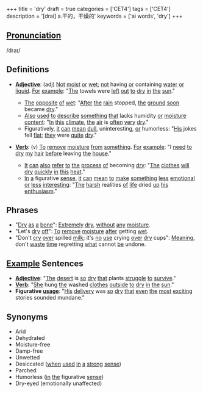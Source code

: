 +++
title = 'dry'
draft = true
categories = ['CET4']
tags = ['CET4']
description = '[drai] a.干的，干燥的'
keywords = ['ai words', 'dry']
+++

## [Pronunciation](/post/pronunciation/)
/draɪ/

## Definitions
- **[Adjective](/post/adjective/)**: (adj) [Not](/post/not/) [moist](/post/moist/) [or](/post/or/) [wet](/post/wet/); [not](/post/not/) having [or](/post/or/) containing [water](/post/water/) [or](/post/or/) [liquid](/post/liquid/). [For](/post/for/) [example](/post/example/): "[The](/post/the/) towels were [left](/post/left/) [out](/post/out/) [to](/post/to/) [dry](/post/dry/) [in](/post/in/) [the](/post/the/) [sun](/post/sun/)."
  - [The](/post/the/) [opposite](/post/opposite/) [of](/post/of/) [wet](/post/wet/): "[After](/post/after/) [the](/post/the/) [rain](/post/rain/) stopped, [the](/post/the/) [ground](/post/ground/) [soon](/post/soon/) became [dry](/post/dry/)."
  - [Also](/post/also/) [used](/post/used/) [to](/post/to/) [describe](/post/describe/) [something](/post/something/) [that](/post/that/) lacks humidity [or](/post/or/) [moisture](/post/moisture/) [content](/post/content/): "[In](/post/in/) [this](/post/this/) [climate](/post/climate/), [the](/post/the/) [air](/post/air/) is [often](/post/often/) [very](/post/very/) [dry](/post/dry/)."
  - Figuratively, [it](/post/it/) [can](/post/can/) [mean](/post/mean/) [dull](/post/dull/), uninteresting, [or](/post/or/) humorless: "[His](/post/his/) jokes fell [flat](/post/flat/); [they](/post/they/) were [quite](/post/quite/) [dry](/post/dry/)."
  
- **[Verb](/post/verb/)**: (v) [To](/post/to/) [remove](/post/remove/) [moisture](/post/moisture/) [from](/post/from/) [something](/post/something/). [For](/post/for/) [example](/post/example/): "I [need](/post/need/) [to](/post/to/) [dry](/post/dry/) [my](/post/my/) [hair](/post/hair/) [before](/post/before/) leaving [the](/post/the/) [house](/post/house/)."
  - [It](/post/it/) [can](/post/can/) [also](/post/also/) [refer](/post/refer/) [to](/post/to/) [the](/post/the/) [process](/post/process/) [of](/post/of/) becoming [dry](/post/dry/): "[The](/post/the/) [clothes](/post/clothes/) [will](/post/will/) [dry](/post/dry/) [quickly](/post/quickly/) [in](/post/in/) [this](/post/this/) [heat](/post/heat/)."
  - [In](/post/in/) [a](/post/a/) figurative [sense](/post/sense/), [it](/post/it/) [can](/post/can/) [mean](/post/mean/) [to](/post/to/) [make](/post/make/) [something](/post/something/) [less](/post/less/) [emotional](/post/emotional/) [or](/post/or/) [less](/post/less/) [interesting](/post/interesting/): "[The](/post/the/) [harsh](/post/harsh/) realities [of](/post/of/) [life](/post/life/) dried [up](/post/up/) [his](/post/his/) [enthusiasm](/post/enthusiasm/)."

## Phrases
- "[Dry](/post/dry/) [as](/post/as/) [a](/post/a/) [bone](/post/bone/)": [Extremely](/post/extremely/) [dry](/post/dry/), [without](/post/without/) [any](/post/any/) [moisture](/post/moisture/).
- "Let's [dry](/post/dry/) [off](/post/off/)": [To](/post/to/) [remove](/post/remove/) [moisture](/post/moisture/) [after](/post/after/) getting [wet](/post/wet/).
- "Don't [cry](/post/cry/) [over](/post/over/) spilled [milk](/post/milk/); it's [no](/post/no/) [use](/post/use/) crying [over](/post/over/) [dry](/post/dry/) cups": [Meaning](/post/meaning/), don't [waste](/post/waste/) [time](/post/time/) regretting [what](/post/what/) cannot [be](/post/be/) undone.
  
## [Example](/post/example/) Sentences
- **[Adjective](/post/adjective/)**: "[The](/post/the/) [desert](/post/desert/) is [so](/post/so/) [dry](/post/dry/) [that](/post/that/) plants [struggle](/post/struggle/) [to](/post/to/) [survive](/post/survive/)."
- **[Verb](/post/verb/)**: "[She](/post/she/) hung [the](/post/the/) washed [clothes](/post/clothes/) [outside](/post/outside/) [to](/post/to/) [dry](/post/dry/) [in](/post/in/) [the](/post/the/) [sun](/post/sun/)."
- **Figurative [usage](/post/usage/)**: "[His](/post/his/) [delivery](/post/delivery/) was [so](/post/so/) [dry](/post/dry/) [that](/post/that/) [even](/post/even/) [the](/post/the/) [most](/post/most/) [exciting](/post/exciting/) stories sounded mundane."

## Synonyms
- Arid
- Dehydrated
- Moisture-free
- Damp-free
- Unwetted
- Desiccated ([when](/post/when/) [used](/post/used/) [in](/post/in/) [a](/post/a/) [strong](/post/strong/) [sense](/post/sense/))
- Parched
- Humorless ([in](/post/in/) [the](/post/the/) figurative [sense](/post/sense/))
- Dry-eyed (emotionally unaffected)
